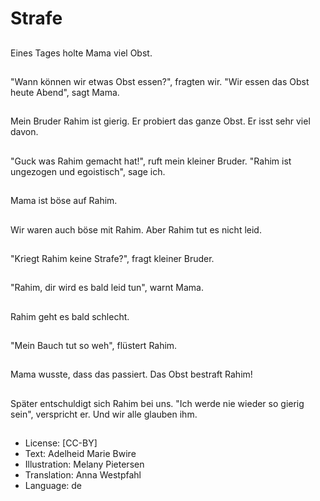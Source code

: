 # Strafe

##
Eines Tages holte Mama viel Obst.

##
"Wann können wir etwas Obst essen?", fragten wir. "Wir essen das Obst heute Abend", sagt Mama.

##
Mein Bruder Rahim ist gierig. Er probiert das ganze Obst. Er isst sehr viel davon.

##
"Guck was Rahim gemacht hat!", ruft mein kleiner Bruder. "Rahim ist ungezogen und egoistisch", sage ich.

##
Mama ist böse auf Rahim.

##
Wir waren auch böse mit Rahim. Aber Rahim tut es nicht leid.

##
"Kriegt Rahim keine Strafe?", fragt kleiner Bruder.

##
"Rahim, dir wird es bald leid tun", warnt Mama.

##
Rahim geht es bald schlecht.

##
"Mein Bauch tut so weh", flüstert Rahim.

##
Mama wusste, dass das passiert. Das Obst bestraft Rahim!

##
Später entschuldigt sich Rahim bei uns. "Ich werde nie wieder so gierig sein", verspricht er. Und wir alle glauben ihm.

##
* License: [CC-BY]
* Text: Adelheid Marie Bwire
* Illustration: Melany Pietersen
* Translation: Anna Westpfahl
* Language: de
